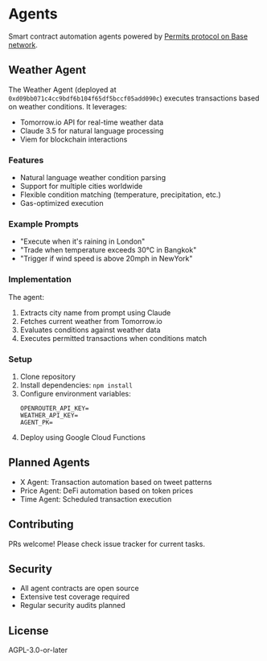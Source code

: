 # Agents
Smart contract automation agents powered by [Permits protocol on Base network](https://basescan.org/address/0xa9606fB9Ebc5c7Fe8bfa78462ad914753BC761c6).

## Weather Agent
The Weather Agent (deployed at `0xd09bb071c4cc9bdf6b104f65df5bccf05add090c`) executes transactions based on weather conditions. It leverages:
- Tomorrow.io API for real-time weather data
- Claude 3.5 for natural language processing
- Viem for blockchain interactions

### Features
- Natural language weather condition parsing
- Support for multiple cities worldwide
- Flexible condition matching (temperature, precipitation, etc.)
- Gas-optimized execution

### Example Prompts
- "Execute when it's raining in London"
- "Trade when temperature exceeds 30°C in Bangkok" 
- "Trigger if wind speed is above 20mph in NewYork"

### Implementation
The agent:
1. Extracts city name from prompt using Claude
2. Fetches current weather from Tomorrow.io
3. Evaluates conditions against weather data
4. Executes permitted transactions when conditions match

### Setup
1. Clone repository
2. Install dependencies: `npm install`
3. Configure environment variables:
   ```
   OPENROUTER_API_KEY=
   WEATHER_API_KEY=
   AGENT_PK=
   ```
4. Deploy using Google Cloud Functions

## Planned Agents
- X Agent: Transaction automation based on tweet patterns
- Price Agent: DeFi automation based on token prices
- Time Agent: Scheduled transaction execution

## Contributing
PRs welcome! Please check issue tracker for current tasks.

## Security
- All agent contracts are open source
- Extensive test coverage required
- Regular security audits planned

## License
AGPL-3.0-or-later
